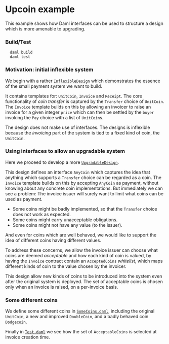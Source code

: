 
# Upcoin example

This example shows how Daml interfaces can be used to structure a design which is more amenable to upgrading.

### Build/Test
```
  daml build
  daml test
```

### Motivation: initial inflexible system

We begin with a rather [`InflexibleDesign`](daml/InflexibleDesign.daml) which demonstrates the essence of the small payment system we want to build.

It contains templates for: `UnitCoin`, `Invoice` and `Receipt`. The core functionality of _coin transfer_ is captured by the `Transfer` choice of `UnitCoin`. The `Invoice` template builds on this by allowing an invoicer to raise an invoice for a given integer `price` which can then be settled by the `buyer` invoking the `Pay` choice with a list of `UnitCoin`s.

The design does not make use of interfaces. The designs is inflexible because the _invoicing_ part of the system is tied to a fixed kind of coin, the `UnitCoin`.


### Using interfaces to allow an upgradable system

Here we proceed to develop a more [`UpgradableDesign`](daml/UpgradableDesign.daml).

This design defines an interface `AnyCoin` which captures the idea that anything which supports a `Transfer` choice can be regarded as a coin. The `Invoice` template builds on this by accepting `AnyCoin` as payment, without knowing about any concrete coin implementations. But immediately we can see a problem: The invoice issuer will surely want to limit what coins can be used as payment.

- Some coins might be badly implemented, so that the `Transfer` choice does not work as expected.
- Some coins might carry unacceptable obligations.
- Some coins might not have any value (to the issuer).

And even for coins which are well behaved, we would like to support the idea of different coins having different values.

To address these concerns, we allow the invoice issuer can choose what coins are deemed _acceptable_ and how each kind of coin is valued, by having the `Invoice` contract contain an `AcceptedCoins` _whitelist_, which maps different kinds of coin to the value chosen by the invoicer.

This design allow new kinds of coins to be introduced into the system even after the original system is deployed. The set of acceptable coins is chosen only when an invoice is raised, on a per-invoice basis.


### Some different coins

We define some different coins in [`SomeCoins.daml`](daml/SomeCoins.daml), including the original `UnitCoin`, a new and improved `DoubleCoin`, and a badly behaved coin `Dodgecoin`.

Finally in [`Test.daml`](daml/Test.daml) we see how the set of `AcceptableCoins` is selected at invoice creation time.
